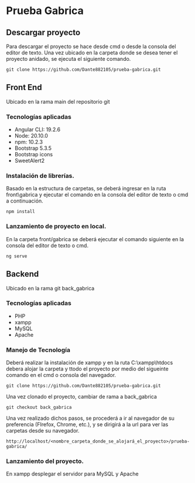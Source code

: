 # Prueba Gabrica
## Descargar proyecto
Para descargar el proyecto se hace desde cmd o desde la consola del editor de texto.
Una vez ubicado en la carpeta donde se desea tener el proyecto anidado, se ejecuta el siguiente comando.
```
git clone https://github.com/Dante882105/prueba-gabrica.git
```

## Front End
Ubicado en la rama main del repositorio git

### Tecnologías aplicadas
* Angular CLI: 19.2.6
* Node: 20.10.0
* npm: 10.2.3
* Bootstrap 5.3.5
* Bootstrap icons
* SweetAlert2

### Instalación de librerías.
Basado en la estructura de carpetas, se deberá ingresar en la ruta front\gabrica y ejecutar el comando en la consola del editor de texto o cmd a continuación.
```
npm install
```

### Lanzamiento de proyecto en local.
En la carpeta front/gabrica se deberá ejecutar el comando siguiente en la consola del editor de texto o cmd.
```
ng serve
```

## Backend 
Ubicado en la rama git back_gabrica

### Tecnologías aplicadas
* PHP
* xampp
* MySQL
* Apache

### Manejo de Tecnología
Deberá realizar la instalación de xampp y en la ruta C:\xampp\htdocs debera alojar la carpeta y ttodo el proyecto por medio del sigueinte comando en el cmd o consola del navegador.
```
git clone https://github.com/Dante882105/prueba-gabrica.git
```
Una vez clonado el proyecto, cambiar de rama a back_gabrica
```
git checkout back_gabrica
```
Una vez realizado dichos pasos, se procederá a ir al navegador de su preferencia (FIrefox, Chrome, etc.), y se dirigirá a la url para ver las carpetas desde su navegador.
```
http://localhost/<nombre_carpeta_donde_se_alojará_el_proyecto>/prueba-gabrica/
```

### Lanzamiento del proyecto.

En xampp desplegar el servidor para MySQL y Apache